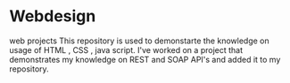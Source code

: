 # Webdesign
web projects 
This repository is used to demonstarte the knowledge on usage of HTML , CSS , java script. 
I've worked on a project that demonstrates my knowledge on REST and SOAP API's and added it to my repository. 
